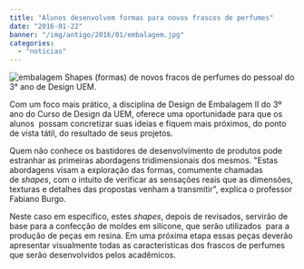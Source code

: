```yaml
---
title: "Alunos desenvolvem formas para novos frascos de perfumes"
date: "2016-01-22"
banner: "/img/antigo/2016/01/embalagem.jpg"
categories: 
  - "noticias"
---
```


![embalagem](/img/antigo/2016/01/embalagem.jpg) Shapes (formas) de novos fracos de perfumes do pessoal do 3° ano de Design UEM.

Com um foco mais prático, a disciplina de Design de Embalagem II do 3º ano do Curso de Design da UEM, oferece uma oportunidade para que os alunos  possam concretizar suas ideias e fiquem mais próximos, do ponto de vista tátil, do resultado de seus projetos.

Quem não conhece os bastidores de desenvolvimento de produtos pode estranhar as primeiras abordagens tridimensionais dos mesmos. "Estas abordagens visam a exploração das formas, comumente chamadas de _shapes_, com o intuito de verificar as sensações reais que as dimensões, texturas e detalhes das propostas venham a transmitir", explica o professor Fabiano Burgo.

Neste caso em específico, estes _shapes_, depois de revisados, servirão de base para a confecção de moldes em silicone, que serão utilizados  para a produção de peças em resina. Em uma próxima etapa essas peças deverão apresentar visualmente todas as características dos frascos de perfumes que serão desenvolvidos pelos acadêmicos.

